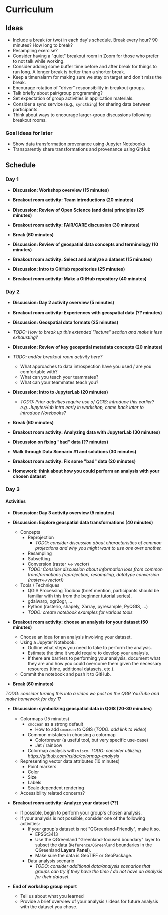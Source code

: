 # Curriculum

## Ideas

* Include a break (or two) in each day's schedule. Break every hour? 90 minutes? How
  long to break?
* Resampling exercise?
* Consider having a "quiet" breakout room in Zoom for those who prefer to not talk while
  working.
* Consider adding some buffer time before and after break for things to run
  long. A longer break is better than a shorter break.
* Keep a timer/alarm for making sure we stay on target and don't miss the break.
* Encourage rotation of "driver" responsibility in breakout groups.
* Talk briefly about pair/group programming?
* Set expectation of group activities in application materials.
* Consider a sync service (e.g., `syncthing`) for sharing data between participants.
* Think about ways to encourage larger-group discussions following breakout rooms.


### Goal ideas for later

* Show data transformation provenance using Jupyter Notebooks
* Transparently share transformations and provenance using GitHub


## Schedule

### Day 1

* **Discussion: Workshop overview (15 minutes)**

* **Breakout room activity: Team introductions (20 minutes)**

* **Discussion: Review of Open Science (and data) principles (25 minutes)**

* **Breakout room activity: FAIR/CARE discussion (30 minutes)**

* **Break (60 minutes)**

* **Discussion: Review of geospatial data concepts and terminology (10 minutes)**

* **Breakout room activity: Select and analyze a dataset (15 minutes)**

* **Discussion: Intro to GitHub repositories (25 minutes)**

* **Breakout room activity: Make a GitHub repository (40 minutes)**


### Day 2

* **Discussion: Day 2 activity overview (5 minutes)**

* **Breakout room activity: Experiences with geospatial data (?? minutes)**

* **Discussion: Geospatial data formats (25 minutes)**

* _TODO: How to break up this extended "lecture" section and make it less exhausting?_

* **Discussion: Review of key geospatial metadata concepts (20 minutes)**

* _TODO: and/or breakout room activity here?_
    * What approaches to data introspection have you used / are you comfortable with?
    * What can you teach your teammates?
    * What can your teammates teach you?

* **Discussion: Intro to JupyterLab (20 minutes)**
    * _TODO: Prior activities require use of QGIS; introduce this earlier? e.g.
      JupyterHub intro early in workshop, come back later to introduce Notebooks?_

* **Break (60 minutes)**

* **Breakout room activity: Analyzing data with JupyterLab (30 minutes)**

* **Discussion on fixing "bad" data (?? minutes)**

* **Walk through Data Scenario #1 and solutions (30 minutes)**

* **Breakout room activity: Fix some "bad" data (20 minutes)**

* **Homework: think about how you could perform an analysis with your chosen dataset**

### Day 3

#### Activities

* **Discussion: Day 3 activity overview (5 minutes)**

* **Discussion: Explore geospatial data transformations (40 minutes)**
    * Concepts
        * Reprojection
            * _TODO: consider discussion about characteristics of common
              projections and why you might want to use one over another._
        * Resampling
        * Subsetting
        * Conversion (raster <-> vector)
        * _TODO: Consider discussion about information loss from common
          transformations (reprojection, resampling, datatype conversion
          (raster<->vector))_
    * Tools / Techniques
        * QGIS Processing Toolbox (brief mention, participants should be
          familiar with this from the [beginner tutorial
          series](https://www.youtube.com/watch?v=znKeiV3-Amo&amp;index=5)).
        * gdalwarp, ogr2ogr, ...
        * Python (rasterio, shapely, Xarray, pyresample, PyQGIS, ...)
        * _TODO: create notebook examples for various tools_

* **Breakout room activity: choose an analysis for your dataset (50 minutes)**
    * Choose an idea for an analysis involving your dataset.
    * Using a Jupyter Notebook:
        * Outline what steps you need to take to perform the analysis.
        * Estimate the time it would require to develop your analysis.
        * If there are barriers to performing your analysis, document what they
          are and how you could overcome them given the necessary resources
          (time, additional datasets, etc.).
    * Commit the notebook and push it to GitHub.

* **Break (60 minutes)**

_TODO: consider turning this into a video we post on the QGR YouTube and make homework
for day 1?_

* **Discussion: symbolizing geospatial data in QGIS (20-30 minutes)**
    * Colormaps (15 minutes)
        * `cmocean` as a strong default
            * How to add `cmocean` to QGIS (_TODO: add link to video_)
        * Common mistakes in choosing a colormap
            * Colorbrewer (a useful tool, but very specific use-case)
            * Jet / rainbow
        * Colormap analysis with `viscm`. _TODO: consider utilizing
          <https://github.com/nsidc/colormap-analysis>_
    * Representing vector data attributes (10 minutes)
        * Point markers
            <!-- alex ignore color -->
        * Color
        * Size
        * Labels
        * Scale dependent rendering
    * Accessibility related concerns?

* **Breakout room activity: Analyze your dataset (??)**
    * If possible, begin to perform your group's chosen analysis.
    * If your analysis is not possible, consider one of the following activities:
        * If your group's dataset is not "QGreenland-Friendly", make it so.
            * EPSG:3413
            * Use the QGreenland "Greenland-focused boundary" layer to subset the
              data (`Reference/QGreenland` boundaries in the QGreenland **Layers
              Panel**).
            * Make sure the data is GeoTIFF or GeoPackage.
        * Data analysis scenario
            * _TODO: consider additional data/analysis scenarios that groups can try if
              they have the time / do not have an analysis for their dataset._

* **End of workshop group report**
    * Tell us about what you learned
    * Provide a brief overview of your analysis / ideas for future analysis with
      the dataset you chose.
